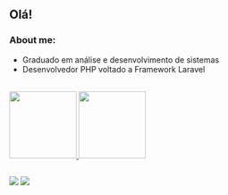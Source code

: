 ## Olá!
### About me:
* Graduado em análise e desenvolvimento de sistemas
* Desenvolvedor PHP voltado a Framework Laravel
<br>

 <div style="display: inline_block">
  <a href="https://github.com/peedrinhoph">
  <img height="120em" src="https://github-readme-stats.vercel.app/api?username=peedrinhoph&show_icons=true&theme=omni&include_all_commits=true&count_private=true"/>
  <img height="120em" src="https://github-readme-stats.vercel.app/api/top-langs/?username=peedrinhoph&layout=compact&langs_count=7&theme=omni"/>
 </div>
 
 ##
 
 <div>
   <a href="https://www.linkedin.com/in/pedro-pereira-62056883/" target="_blank"><img src="https://img.shields.io/badge/-LinkedIn-%230077B5?style=for-the-badge&logo=linkedin&logoColor=white" target="_blank"></a>
   <a href = "mailto:pedro23henrique@hotmail.com"><img src="https://img.shields.io/badge/-Gmail-%23333?style=for-the-badge&logo=gmail&logoColor=white" target="_blank"></a>
 </div>

